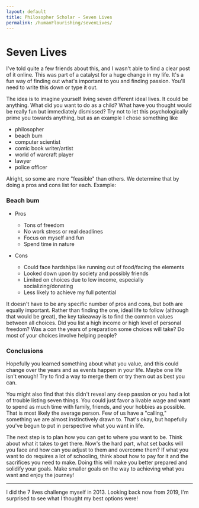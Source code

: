 ```yaml
---
layout: default
title: Philosopher Scholar - Seven Lives
permalink: /humanFlourishing/sevenLives/
---
```


# Seven Lives

I've told quite a few friends about this, and I wasn't able to find a clear post of it online. This was part of a catalyst for a huge change in my life. It's a fun way of finding out what's important to you and finding passion. You'll need to write this down or type it out.

The idea is to imagine yourself living seven different ideal lives. It could be anything. What did you want to do as a child? What have you thought would be really fun but immediately dismissed? Try not to let this psychologically prime you towards anything, but as an example I chose something like

* philosopher
* beach bum
* computer scientist
* comic book writer/artist
* world of warcraft player
* lawyer
* police officer

Alright, so some are more "feasible" than others. We determine that by doing a pros and cons list for each.
Example:

### Beach bum

- Pros
  -  Tons of freedom
  -  No work stress or real deadlines
  -  Focus on myself and fun
  -  Spend time in nature

- Cons
  -  Could face hardships like running out of food/facing the elements
  -  Looked down upon by society and possibly friends
  -  Limited on choices due to low income, especially socializing/donating
  -  Less likely to achieve my full potential

It doesn't have to be any specific number of pros and cons, but both are equally important. Rather than finding the one, ideal life to follow (although that would be great), the key takeaway is to find the common values between all choices. Did you list a high income or high level of personal freedom? Was a con the years of preparation some choices will take? Do most of your choices involve helping people?

### Conclusions

Hopefully you learned something about what you value, and this could change over the years and as events happen in your life. Maybe one life isn't enough! Try to find a way to merge them or try them out as best you can.

You might also find that this didn't reveal any deep passion or you had a lot of trouble listing seven things. You could just favor a livable wage and want to spend as much time with family, friends, and your hobbies as possible. That is most likely the average person. Few of us have a "calling," something we are almost instinctively drawn to. That's okay, but hopefully you've begun to put
in perspective what you want in life.

The next step is to plan how you can get to where you want to be. Think about what it takes to get there. Now's the hard part, what set backs will you face and how can you adjust to them and overcome them? If what you want to do requires a lot of schooling, think about how to pay for it and the sacrifices you need to make. Doing this will make you better prepared and solidify your goals. Make smaller goals on the way to achieving what you want and enjoy the journey!

***

I did the 7 lives challenge myself in 2013. Looking back now from 2019, I'm surprised to see what I thought my best options were!
